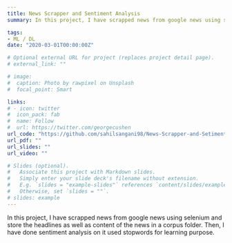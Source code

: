 ```yaml
---
title: News Scrapper and Sentiment Analysis
summary: In this project, I have scrapped news from google news using selenium and store the headlines as well as content of the news in a corpus folder. Then, I have done sentiment analysis on it used stopwords for learning purpose.

tags:
- ML / DL
date: "2020-03-01T00:00:00Z"

# Optional external URL for project (replaces project detail page).
# external_link: ""

# image:
#  caption: Photo by rawpixel on Unsplash
#  focal_point: Smart

links:
# - icon: twitter
#  icon_pack: fab
#  name: Follow
#  url: https://twitter.com/georgecushen
url_code: "https://github.com/sahilsangani98/News-Scrapper-and-Setiment-Analysis"
url_pdf: ""
url_slides: ""
url_video: ""

# Slides (optional).
#   Associate this project with Markdown slides.
#   Simply enter your slide deck's filename without extension.
#   E.g. `slides = "example-slides"` references `content/slides/example-slides.md`.
#   Otherwise, set `slides = ""`.
# slides: example
---
```

In this project, I have scrapped news from google news using selenium and store the headlines as well as content of the news in a corpus folder. Then, I have done sentiment analysis on it used stopwords for learning purpose.
